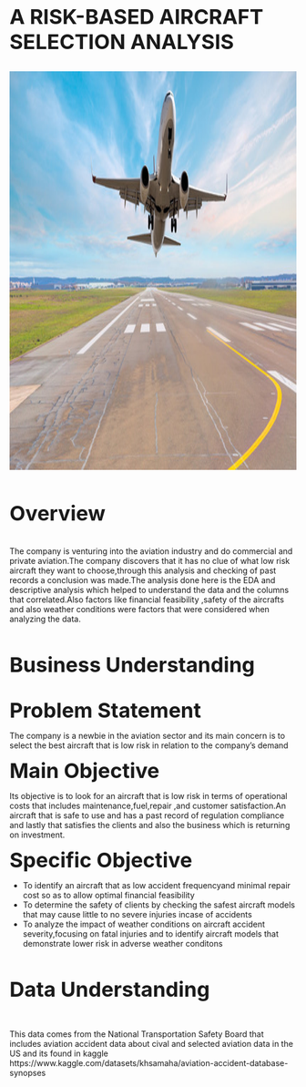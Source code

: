 <h2 style="font-size:36px;">A RISK-BASED AIRCRAFT SELECTION ANALYSIS</h2>

<img src="plane.jpg" width="1000" height="700">




<h3 style="font-size:36px;">Overview</h3>


<body>
    The company is venturing into the aviation industry and do commercial and private aviation.The company discovers that it has no clue of what low risk aircraft they want to choose,through this analysis and checking of past records a conclusion was made.The analysis done here is the EDA and descriptive analysis which helped to understand the data and the columns that correlated.Also factors like financial feasibility ,safety of the aircrafts and also weather conditions were factors that were considered when analyzing the data.

</body>



<h3 style="font-size:36px;">Business Understanding</h3>
<h7 style="font-size:36px;"><b>Problem Statement</b></h7>

The company is a newbie in the aviation sector and its main concern  is to select the best aircraft that is low risk in relation to the company’s demand


<h7 style="font-size:36px;"><b>Main Objective</b></h7>

Its objective is to look for an aircraft that is low risk in terms of operational costs that includes maintenance,fuel,repair ,and customer satisfaction.An aircraft that is safe to use and has a past record of regulation compliance and lastly that satisfies the clients and also the business which is returning on investment.

<h7 style="font-size:36px;"><b>Specific Objective</b></h7>
<ul>
<li>To identify an aircraft that as low accident frequencyand minimal repair cost so as to allow optimal financial feasibility</li>
<li>To determine the safety of clients by checking the safest aircraft models that may cause little to no severe injuries incase of accidents</li>
<li>To analyze the impact of weather conditions on aircraft accident severity,focusing on fatal injuries and to identify aircraft models that demonstrate lower risk in adverse weather conditons</li>
</ul>
<h4 style="font-size:36px;"><b>Data Understanding</b></h4>
This data comes from the National Transportation Safety Board that includes aviation accident data about cival and selected aviation data in the US and its found in kaggle https://www.kaggle.com/datasets/khsamaha/aviation-accident-database-synopses 
